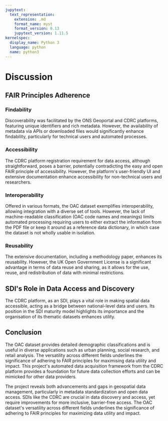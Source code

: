```yaml
---
jupytext:
  text_representation:
    extension: .md
    format_name: myst
    format_version: 0.13
    jupytext_version: 1.11.5
kernelspec:
  display_name: Python 3
  language: python
  name: python3
---
```


# Discussion

## FAIR Principles Adherence

### Findability

Discoverability was facilitated by the ONS Geoportal and CDRC platforms, featuring unique identifiers and rich metadata. However, the availability of metadata via APIs or downloaded files would significantly enhance findability, particularly for technical users and automated processes.

### Accessibility

The CDRC platform registration requirement for data access, although straightforward, poses a barrier, potentially contradicting the easy and open FAIR principle of accessibility. However, the platform's user-friendly UI and extensive documentation enhance accessibility for non-technical users and researchers.

### Interoperability

Offered in various formats, the OAC dataset exemplifies interoperability, allowing integration with a diverse set of tools. However, the lack of machine-readable classification (OAC code names and meanings) limits automated processing requiring users to either extract the information from the PDF file or keep it around as a reference data dictionary, in which case the dataset is not wholly usable in isolation.

### Reusability

The extensive documentation, including a methodology paper, enhances its reusability. However, the UK Open Government License is a significant advantage in terms of data reuse and sharing, as it allows for the use, reuse, and redistribution of data with minimal restrictions.

## SDI's Role in Data Access and Discovery

The CDRC platform, as an SDI, plays a vital role in making spatial data accessible, acting as a bridge between national-level data and users. Its position in the SDI maturity model highlights its importance and the organisation of its thematic datasets enhances utility.

## Conclusion

The OAC dataset provides detailed demographic classifications and is useful in diverse applications such as urban planning, social research, and retail analysis. The versatility across different fields underlines the significance of adhering to FAIR principles for maximising data utility and impact. This project's automated data acquisition framework from the CDRC platform provides a foundation for future data collection efforts and can be mimicked for other data providers.

The project reveals both advancements and gaps in geospatial data management, particularly in metadata standardization and open data access. SDIs like the CDRC are crucial in data discovery and access, yet require improvements for more inclusive, barrier-free access. The OAC dataset's versatility across different fields underlines the significance of adhering to FAIR principles for maximizing data utility and impact.
